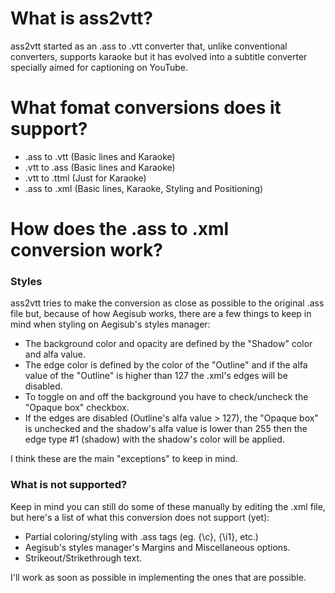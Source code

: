 # What is ass2vtt?
ass2vtt started as an .ass to .vtt converter that, unlike conventional converters, supports karaoke but it has evolved into a
subtitle converter specially aimed for captioning on YouTube.
# What fomat conversions does it support?
* .ass to .vtt (Basic lines and Karaoke)
* .vtt to .ass (Basic lines and Karaoke)
* .vtt to .ttml (Just for Karaoke)
* .ass to .xml (Basic lines, Karaoke, Styling and Positioning)
# How does the .ass to .xml conversion work?
### Styles
ass2vtt tries to make the conversion as close as possible to the original .ass file but, because of how Aegisub works, there
are a few things to keep in mind when styling on Aegisub's styles manager:
* The background color and opacity are defined by the "Shadow" color and alfa value.
* The edge color is defined by the color of the "Outline" and if the alfa value of the "Outline" is higher than 127 the .xml's edges will be disabled.
* To toggle on and off the background you have to check/uncheck the "Opaque box" checkbox.
* If the edges are disabled (Outline's alfa value > 127), the "Opaque box" is unchecked and the shadow's alfa value is lower than 255
then the edge type #1 (shadow) with the shadow's color will be applied.

I think these are the main "exceptions" to keep in mind.
### What is not supported?
Keep in mind you can still do some of these manually by editing the .xml file, but here's a list of what this conversion does not support (yet):
* Partial coloring/styling with .ass tags (eg. {\c}, {\i1}, etc.) 
* Aegisub's styles manager's Margins and Miscellaneous options.
* Strikeout/Strikethrough text.

I'll work as soon as possible in implementing the ones that are possible.
